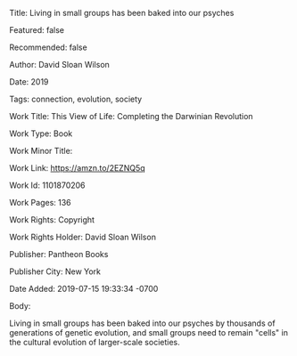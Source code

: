 Title: Living in small groups has been baked into our psyches

Featured: false

Recommended: false

Author: David Sloan Wilson

Date: 2019

Tags: connection, evolution, society

Work Title: This View of Life: Completing the Darwinian Revolution

Work Type: Book

Work Minor Title:  

Work Link: https://amzn.to/2EZNQ5q

Work Id:  1101870206

Work Pages:  136

Work Rights:  Copyright

Work Rights Holder:  David Sloan Wilson

Publisher:  Pantheon Books

Publisher City:  New York

Date Added: 2019-07-15 19:33:34 -0700

Body:

Living in small groups has been baked into our psyches by thousands of generations of genetic evolution, and small groups need to remain "cells" in the cultural evolution of larger-scale societies. 


